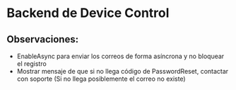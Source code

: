 # Backend de Device Control
## Observaciones:
- EnableAsync para enviar los correos de forma asíncrona y no bloquear el registro
- Mostrar mensaje de que si no llega código de PasswordReset, contactar con soporte (Si no llega posiblemente el correo no existe)
